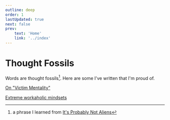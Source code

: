 ```yaml
---
outline: deep
order: 1
lastUpdated: true
next: false
prev:
    text: 'Home'
    link: '../index'
---
```

# Thought Fossils

Words are thought fossils[^1]. Here are some I've written that I'm proud of.

[^1]: a phrase I learned from <a href="https://probsnotaliens.com">It's Probably Not Aliens</a>

<a href="victim-mentality">On "Victim Mentality"</a>

<a href="bro-what-traumas">Extreme workaholic mindsets</a>
